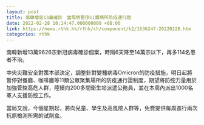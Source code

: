 ```yaml
---
layout: post
title: 南韓增逾13萬確診　當局將暫停11類場所防疫通行證
date: 2022-02-28 10:14:47.000000000 +08:00
link: https://news.rthk.hk/rthk/ch/component/k2/1636247-20220228.htm
categories: rthk
---
```


南韓新增13萬9626宗新冠病毒確診個案，時隔6天降至14萬宗以下，再多114名患者不治。

中央災難安全對策本部決定，調整針對變種病毒Omicron的防疫措施，明日起將暫停對餐廳、咖啡廳等11類公眾聚集場所的防疫通行證制度，期望將防控力量用於加強管控高危人群，陸續向200多間衛生站派遣公務員，並在本周內派出1000名軍人支援防控工作。

當局又說，今個星期起，將向兒童、學生及高風險人群等，免費提供每周進行兩次抗原檢測所需的試劑盒。
